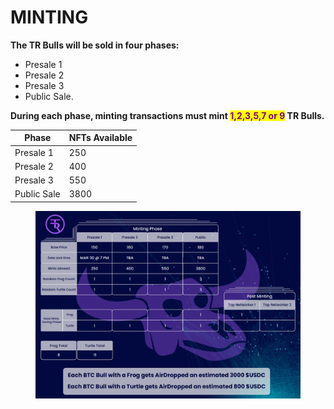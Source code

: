 # MINTING

**The TR Bulls will be sold in four phases:**&#x20;

* Presale 1
* Presale 2
* Presale 3
* Public Sale.&#x20;

**During each phase, minting transactions must mint **<mark style="color:purple;">**1,2,3,5,7 or 9**</mark>** TR Bulls.**&#x20;

| Phase       | NFTs Available  |
| ----------- | --------------- |
| Presale 1   | 250             |
| Presale 2   | 400             |
| Presale 3   | 550             |
| Public Sale | 3800            |



<figure><img src="../../.gitbook/assets/overviewcost.jpg" alt=""><figcaption></figcaption></figure>

